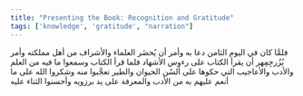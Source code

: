 ```yaml
---
title: "Presenting the Book: Recognition and Gratitude"
tags: ['knowledge', 'gratitude', "narration"]
---
```


 فلمَّا كان في اليوم الثامن دعا به وأمر أن يُحضَر العلماء والأشراف من أهل مملكته وأمر بُزُرجِمِهر أن يقرأ الكتاب على رءوس الأشهاد فلما قرأ الكتاب وسمعوا ما فيه من العلم والأدب والأعاجيب التي حكوها على ألسُن الحيوان والطير تعجَّبوا منه وشكروا الله على ما أنعم عليهم به من الأدب والمعرفة على يد برزويه وأحسنوا الثناء عليه
